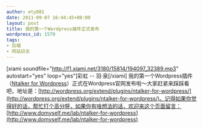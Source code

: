```yaml
---
author: ety001
date: 2011-09-07 16:44:45+00:00
layout: post
title: 我的第一个Wordpress插件正式发布
wordpress_id: 1570
tags:
- 后端
- 网站日志
---
```


[xiami soundfile="http://f1.xiami.net/3180/15814/194097_32389.mp3" autostart="yes" loop="yes"]彩虹 -- 羽·泉[/xiami]
我的第一个Wordpress插件（[Ntalker for Wordpress](http://www.domyself.me/lab/ntalker-for-wordpress)）正式在Wordpress官网发布啦～大家赶紧来踩踩看吧，地址是：[http://wordpress.org/extend/plugins/ntalker-for-wordpress/](http://wordpress.org/extend/plugins/ntalker-for-wordpress/)。记得如果你觉得好的话，帮忙打个高分呀，如果你有啥想法的话，欢迎来这个页面留言：[http://www.domyself.me/lab/ntalker-for-wordpress](http://www.domyself.me/lab/ntalker-for-wordpress)
